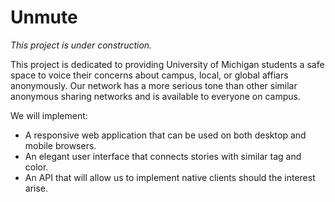 # Unmute

*This project is under construction.*

This project is dedicated to providing University of Michigan students a safe
space to voice their concerns about campus, local, or global affiars
anonymously. Our network has a more serious tone than other similar anonymous
sharing networks and is available to everyone on campus. 

We will implement:
- A responsive web application that can be used on both desktop and mobile
  browsers.
- An elegant user interface that connects stories with similar tag and color.
- An API that will allow us to implement native clients should the interest
  arise.
